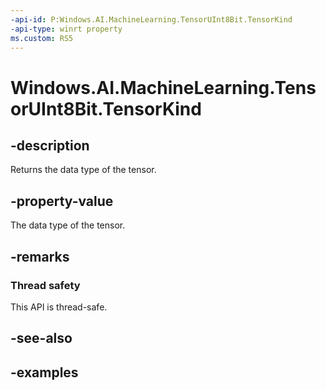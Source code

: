 ```yaml
---
-api-id: P:Windows.AI.MachineLearning.TensorUInt8Bit.TensorKind
-api-type: winrt property
ms.custom: RS5
---
```


<!-- Property syntax.
public TensorKind TensorKind { get; }
-->

# Windows.AI.MachineLearning.TensorUInt8Bit.TensorKind

## -description
Returns the data type of the tensor.

## -property-value
The data type of the tensor.

## -remarks

### Thread safety
This API is thread-safe.

## -see-also

## -examples
